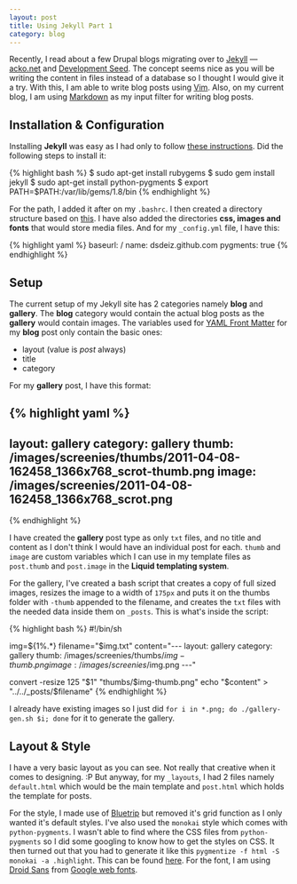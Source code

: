 ```yaml
---
layout: post
title: Using Jekyll Part 1
category: blog
---
```


Recently, I read about a few Drupal blogs migrating over to [Jekyll](https://github.com/mojombo/jekyll) &mdash; [acko.net](http://acko.net/blog/making-love-to-webkit/) and [Development Seed](http://developmentseed.org/blog/2011/09/09/jekyll-github-pages/). The concept seems nice as you will be writing the content in files instead of a database so I thought I would give it a try. With this, I am able to write blog posts using [Vim](http://www.vim.org/). Also, on my current blog, I am using [Markdown](http://daringfireball.net/projects/markdown/) as my input filter for writing blog posts.

## Installation &amp; Configuration

Installing **Jekyll** was easy as I had only to follow [these instructions](https://github.com/mojombo/jekyll/wiki/Install). Did the following steps to install it:

{% highlight bash %}
$ sudo apt-get install rubygems
$ sudo gem install jekyll
$ sudo apt-get install python-pygments
$ export PATH=$PATH:/var/lib/gems/1.8/bin
{% endhighlight %}

For the path, I added it after on my `.bashrc`. I then created a directory structure based on [this](https://github.com/mojombo/jekyll/wiki/Usage). I have also added the directories **css, images and fonts** that would store media files. And for my `_config.yml` file, I have this:

{% highlight yaml %}
baseurl: /
name: dsdeiz.github.com
pygments: true
{% endhighlight %}

## Setup

The current setup of my Jekyll site has 2 categories namely **blog** and **gallery**. The **blog** category would contain the actual blog posts as the **gallery** would contain images. The variables used for [YAML Front Matter](https://github.com/mojombo/jekyll/wiki/YAML-Front-Matter) for my **blog** post only contain the basic ones:

* layout (value is *post* always)
* title
* category

For my **gallery** post, I have this format:

{% highlight yaml %}
---
layout: gallery
category: gallery
thumb: /images/screenies/thumbs/2011-04-08-162458_1366x768_scrot-thumb.png
image: /images/screenies/2011-04-08-162458_1366x768_scrot.png
---
{% endhighlight %}

I have created the **gallery** post type as only `txt` files, and no title and content as I don't think I would have an individual post for each. `thumb` and `image` are custom variables which I can use in my template files as `post.thumb` and `post.image` in the **Liquid templating system**.

For the gallery, I've created a bash script that creates a copy of full sized images, resizes the image to a width of `175px` and puts it on the thumbs folder with `-thumb` appended to the filename, and creates the `txt` files with the needed data inside them on `_posts`. This is what's inside the script:

{% highlight bash %}
#!/bin/sh

img=${1%.*}
filename="$img.txt"
content="---
layout: gallery
category: gallery
thumb: /images/screenies/thumbs/$img-thumb.png
image: /images/screenies/$img.png
---"

convert -resize 125 "$1" "thumbs/$img-thumb.png"
echo "$content" > "../../_posts/$filename"
{% endhighlight %}

I already have existing images so I just did `for i in *.png; do ./gallery-gen.sh $i; done` for it to generate the gallery.

## Layout &amp; Style

I have a very basic layout as you can see. Not really that creative when it comes to designing. :P But anyway, for my `_layouts`, I had 2 files namely `default.html` which would be the main template and `post.html` which holds the template for posts.

For the style, I made use of [Bluetrip](http://bluetrip.org/) but removed it's grid function as I only wanted it's default styles. I've also used the `monokai` style which comes with `python-pygments`. I wasn't able to find where the CSS files from `python-pygments` so I did some googling to know how to get the styles on CSS. It then turned out that you had to generate it like this `pygmentize -f html -S monokai -a .highlight`. This can be found [here](http://pygments.org/docs/cmdline/#generating-styles). For the font, I am using [Droid Sans](http://www.google.com/webfonts/specimen/Droid+Sans) from [Google web fonts](http://www.google.com/webfonts).
